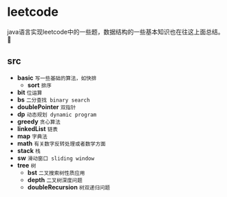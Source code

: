 # leetcode
java语言实现leetcode中的一些题，数据结构的一些基本知识也在往这上面总结。:turtle:
## src
- **basic**                     `写一些基础的算法，如快排`
   - **sort**                   `排序`
- **bit**                        `位运算`   
- **bs**                        `二分查找 binary search`
- **doublePointer**             `双指针`
- **dp**                        `动态规划 dynamic program`
- **greedy**                    `贪心算法`
- **linkedList**               `链表`
- **map**                      `字典法`
- **math**                      `有关数字反转处理或者数学方面`
- **stack**                     `栈`
- **sw**                        `滑动窗口 sliding window`
- **tree**                     `树`
   - **bst**                     `二叉搜索树性质应用`
   - **depth**                   `二叉树深度问题`
   - **doubleRecursion**         `树双递归问题`